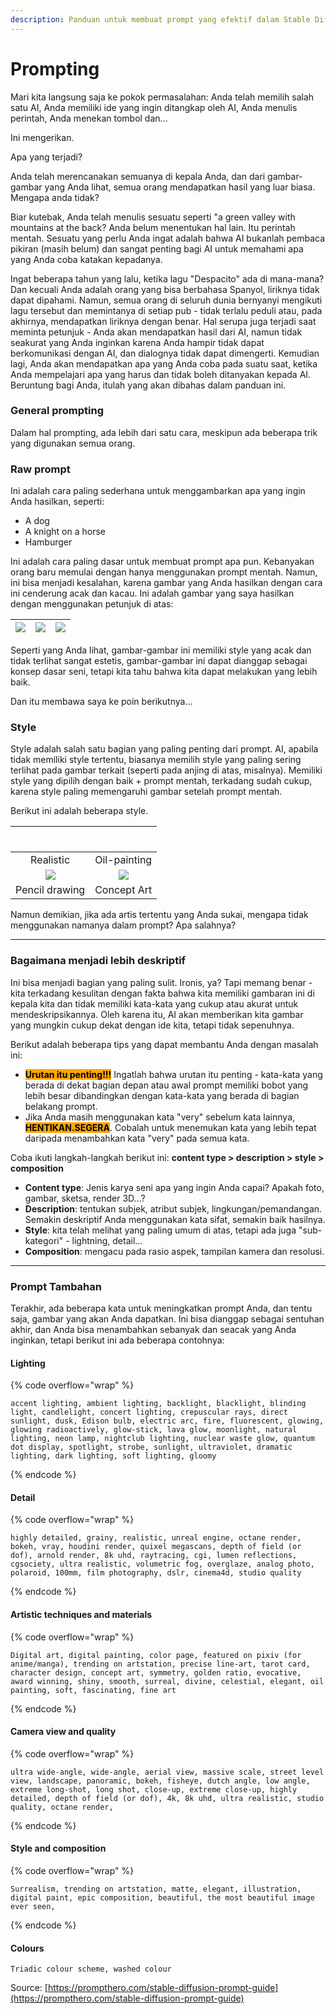 ```yaml
---
description: Panduan untuk membuat prompt yang efektif dalam Stable Diffusion.
---
```


# Prompting

Mari kita langsung saja ke pokok permasalahan: Anda telah memilih salah satu AI, Anda memiliki ide yang ingin ditangkap oleh AI, Anda menulis perintah, Anda menekan tombol dan...

Ini mengerikan.

Apa yang terjadi?

Anda telah merencanakan semuanya di kepala Anda, dan dari gambar-gambar yang Anda lihat, semua orang mendapatkan hasil yang luar biasa. Mengapa anda tidak?

Biar kutebak, Anda telah menulis sesuatu seperti "a green valley with mountains at the back? Anda belum menentukan hal lain. Itu perintah mentah. Sesuatu yang perlu Anda ingat adalah bahwa AI bukanlah pembaca pikiran (masih belum) dan sangat penting bagi AI untuk memahami apa yang Anda coba katakan kepadanya.

Ingat beberapa tahun yang lalu, ketika lagu "Despacito" ada di mana-mana? Dan kecuali Anda adalah orang yang bisa berbahasa Spanyol, liriknya tidak dapat dipahami. Namun, semua orang di seluruh dunia bernyanyi mengikuti lagu tersebut dan memintanya di setiap pub - tidak terlalu peduli atau, pada akhirnya, mendapatkan liriknya dengan benar. Hal serupa juga terjadi saat meminta petunjuk - Anda akan mendapatkan hasil dari AI, namun tidak seakurat yang Anda inginkan karena Anda hampir tidak dapat berkomunikasi dengan AI, dan dialognya tidak dapat dimengerti. Kemudian lagi, Anda akan mendapatkan apa yang Anda coba pada suatu saat, ketika Anda mempelajari apa yang harus dan tidak boleh ditanyakan kepada AI. Beruntung bagi Anda, itulah yang akan dibahas dalam panduan ini.

### **General prompting**

Dalam hal prompting, ada lebih dari satu cara, meskipun ada beberapa trik yang digunakan semua orang.

### **Raw prompt**

Ini adalah cara paling sederhana untuk menggambarkan apa yang ingin Anda hasilkan, seperti:

* A dog
* A knight on a horse
* Hamburger

Ini adalah cara paling dasar untuk membuat  prompt apa pun. Kebanyakan orang baru memulai dengan hanya menggunakan prompt mentah. Namun, ini bisa menjadi kesalahan, karena gambar yang Anda hasilkan dengan cara ini cenderung acak dan kacau. Ini adalah gambar yang saya hasilkan dengan menggunakan petunjuk di atas:



| ![](<../../.gitbook/assets/image (4) (1).png>) | ![](<../../.gitbook/assets/image (6) (1).png>) | ![](<../../.gitbook/assets/image (7) (1).png>) |
| ---------------------------------------------- | ---------------------------------------------- | ---------------------------------------------- |

Seperti yang Anda lihat, gambar-gambar ini memiliki style yang acak dan tidak terlihat sangat estetis, gambar-gambar ini dapat dianggap sebagai konsep dasar seni, tetapi kita tahu bahwa kita dapat melakukan yang lebih baik.

Dan itu membawa saya ke poin berikutnya...

### **Style**

Style adalah salah satu bagian yang paling penting dari prompt. AI, apabila tidak memiliki style tertentu, biasanya memilih style yang paling sering terlihat pada gambar terkait (seperti pada anjing di atas, misalnya). Memiliki style yang dipilih dengan baik + prompt mentah, terkadang sudah cukup, karena style paling memengaruhi gambar setelah prompt mentah.

Berikut ini adalah beberapa style.

| <img src="../../.gitbook/assets/image (8) (1).png" alt="" data-size="original"> | <p></p><p><img src="../../.gitbook/assets/image (9) (1).png" alt=""></p> |
| :-----------------------------------------------------------------------------: | :----------------------------------------------------------------------: |
|                                    Realistic                                    |                               Oil-painting                               |
|                 ![](<../../.gitbook/assets/image (10) (1).png>)                 |              ![](<../../.gitbook/assets/image (11) (1).png>)             |
|                                  Pencil drawing                                 |                                Concept Art                               |

Namun demikian, jika ada artis tertentu yang Anda sukai, mengapa tidak menggunakan namanya dalam prompt? Apa salahnya?

***

### **Bagaimana menjadi lebih deskriptif**

Ini bisa menjadi bagian yang paling sulit. Ironis, ya? Tapi memang benar - kita terkadang kesulitan dengan fakta bahwa kita memiliki gambaran ini di kepala kita dan tidak memiliki kata-kata yang cukup atau akurat untuk mendeskripsikannya. Oleh karena itu, AI akan memberikan kita gambar yang mungkin cukup dekat dengan ide kita, tetapi tidak sepenuhnya.

Berikut adalah beberapa tips yang dapat membantu Anda dengan masalah ini:

* <mark style="background-color:orange;">**Urutan itu penting!!!**</mark> Ingatlah bahwa urutan itu penting - kata-kata yang berada di dekat bagian depan atau awal prompt memiliki bobot yang lebih besar dibandingkan dengan kata-kata yang berada di bagian belakang prompt.
* Jika Anda masih menggunakan kata "very" sebelum kata lainnya, <mark style="background-color:orange;">**HENTIKAN.SEGERA**</mark>. Cobalah untuk menemukan kata yang lebih tepat daripada menambahkan kata "very" pada semua kata.&#x20;

Coba ikuti langkah-langkah berikut ini: **content type > description > style > composition**

* **Content type**: Jenis karya seni apa yang ingin Anda capai? Apakah foto, gambar, sketsa, render 3D...?
* **Description**: tentukan subjek, atribut subjek, lingkungan/pemandangan. Semakin deskriptif Anda menggunakan kata sifat, semakin baik hasilnya.
* **Style**: kita telah melihat yang paling umum di atas, tetapi ada juga "sub-kategori" - lightning, detail…
* **Composition**: mengacu pada rasio aspek, tampilan kamera dan resolusi.

***

### **Prompt Tambahan**

Terakhir, ada beberapa kata untuk meningkatkan prompt Anda, dan tentu saja, gambar yang akan Anda dapatkan. Ini bisa dianggap sebagai sentuhan akhir, dan Anda bisa menambahkan sebanyak dan seacak yang Anda inginkan, tetapi berikut ini ada beberapa contohnya:

#### Lighting

{% code overflow="wrap" %}
```
accent lighting, ambient lighting, backlight, blacklight, blinding light, candlelight, concert lighting, crepuscular rays, direct sunlight, dusk, Edison bulb, electric arc, fire, fluorescent, glowing, glowing radioactively, glow-stick, lava glow, moonlight, natural lighting, neon lamp, nightclub lighting, nuclear waste glow, quantum dot display, spotlight, strobe, sunlight, ultraviolet, dramatic lighting, dark lighting, soft lighting, gloomy
```
{% endcode %}

#### Detail

{% code overflow="wrap" %}
```
highly detailed, grainy, realistic, unreal engine, octane render, bokeh, vray, houdini render, quixel megascans, depth of field (or dof), arnold render, 8k uhd, raytracing, cgi, lumen reflections, cgsociety, ultra realistic, volumetric fog, overglaze, analog photo, polaroid, 100mm, film photography, dslr, cinema4d, studio quality
```
{% endcode %}

#### Artistic techniques and materials

{% code overflow="wrap" %}
```
Digital art, digital painting, color page, featured on pixiv (for anime/manga), trending on artstation, precise line-art, tarot card, character design, concept art, symmetry, golden ratio, evocative, award winning, shiny, smooth, surreal, divine, celestial, elegant, oil painting, soft, fascinating, fine art
```
{% endcode %}

#### **Camera view and quality**

{% code overflow="wrap" %}
```
ultra wide-angle, wide-angle, aerial view, massive scale, street level view, landscape, panoramic, bokeh, fisheye, dutch angle, low angle, extreme long-shot, long shot, close-up, extreme close-up, highly detailed, depth of field (or dof), 4k, 8k uhd, ultra realistic, studio quality, octane render,
```
{% endcode %}

#### **Style and composition**

{% code overflow="wrap" %}
```
Surrealism, trending on artstation, matte, elegant, illustration, digital paint, epic composition, beautiful, the most beautiful image ever seen,
```
{% endcode %}

#### **Colours**

```
Triadic colour scheme, washed colour
```

Source: [https://prompthero.com/stable-diffusion-prompt-guide](https://prompthero.com/stable-diffusion-prompt-guide)
